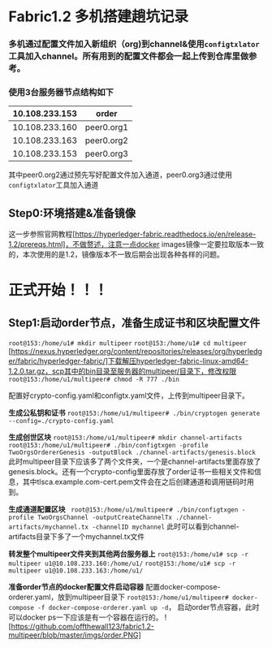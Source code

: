 ﻿# Fabric1.2 多机搭建趟坑记录
### 多机通过配置文件加入新组织（org)到channel&使用`configtxlator`工具加入channel。所有用到的配置文件都会一起上传到仓库里做参考。

### 使用3台服务器节点结构如下
|10.108.233.153|order  |
|--|--|
|10.108.233.160| peer0.org1 |
|10.108.233.163| peer0.org2|
|10.108.233.153| peer0.org3|
其中peer0.org2通过预先写好配置文件加入通道，peer0.org3通过使用`configtxlator`工具加入通道
## Step0:环境搭建&准备镜像
这一步参照官网教程[https://hyperledger-fabric.readthedocs.io/en/release-1.2/prereqs.html]，不做赘述，注意一点docker images镜像一定要拉取版本一致的，本次使用的是1.2，镜像版本不一致后期会出现各种各样的问题。


# 正式开始！！！
## Step1:启动order节点，准备生成证书和区块配置文件
`root@153:/home/u1# mkdir multipeer`
`root@153:/home/u1# cd multipeer`
[https://nexus.hyperledger.org/content/repositories/releases/org/hyperledger/fabric/hyperledger-fabric/]下载解压hyperledger-fabric-linux-amd64-1.2.0.tar.gz，scp其中的bin目录至服务器的multipeer/目录下，修改权限
`root@153:/home/u1/multipeer# chmod -R 777 ./bin`

配置好crypto-config.yaml和configtx.yaml文件，上传到multipeer目录下。

**生成公私钥和证书**
`root@153:/home/u1/multipeer# ./bin/cryptogen generate --config=./crypto-config.yaml`

**生成创世区块**
`root@153:/home/u1/multipeer# mkdir channel-artifacts`
`root@153:/home/u1/multipeer# ./bin/configtxgen -profile TwoOrgsOrdererGenesis -outputBlock ./channel-artifacts/genesis.block`
此时multipeer目录下应该多了两个文件夹，一个是channel-artifacts里面存放了genesis.block。还有一个crypto-config里面存放了order证书一些相关文件和信息，其中tlsca.example.com-cert.pem文件会在之后创建通道和调用链码时用到。

**生成通道配置区块**
` root@153:/home/u1/multipeer# ./bin/configtxgen -profile TwoOrgsChannel -outputCreateChannelTx ./channel-artifacts/mychannel.tx -channelID mychannel`
此时可以看到channel-artifacts目录下多了一个mychannel.tx文件

**转发整个multipeer文件夹到其他两台服务器上**
`root@153:/home/u1# scp -r multipeer u1@10.108.233.160:/home/u1/`
`root@153:/home/u1# scp -r multipeer u1@10.108.233.163:/home/u1/`

**准备order节点的docker配置文件启动容器**
配置docker-compose-orderer.yaml，放到multipeer目录下
`root@153:/home/u1/multipeer# docker-compose -f docker-compose-orderer.yaml up -d`，
启动order节点容器，此时可以docker ps一下应该是有一个容器在运行的。
![https://github.com/offthewall123/fabric1.2-multipeer/blob/master/imgs/order.PNG]
